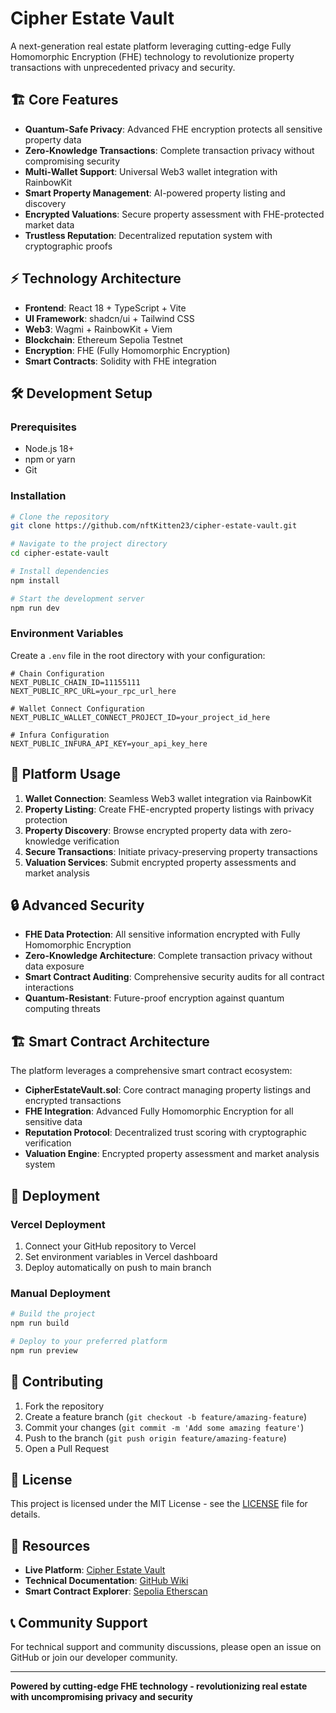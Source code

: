 # Cipher Estate Vault

A next-generation real estate platform leveraging cutting-edge Fully Homomorphic Encryption (FHE) technology to revolutionize property transactions with unprecedented privacy and security.

## 🏗️ Core Features

- **Quantum-Safe Privacy**: Advanced FHE encryption protects all sensitive property data
- **Zero-Knowledge Transactions**: Complete transaction privacy without compromising security
- **Multi-Wallet Support**: Universal Web3 wallet integration with RainbowKit
- **Smart Property Management**: AI-powered property listing and discovery
- **Encrypted Valuations**: Secure property assessment with FHE-protected market data
- **Trustless Reputation**: Decentralized reputation system with cryptographic proofs

## ⚡ Technology Architecture

- **Frontend**: React 18 + TypeScript + Vite
- **UI Framework**: shadcn/ui + Tailwind CSS
- **Web3**: Wagmi + RainbowKit + Viem
- **Blockchain**: Ethereum Sepolia Testnet
- **Encryption**: FHE (Fully Homomorphic Encryption)
- **Smart Contracts**: Solidity with FHE integration

## 🛠️ Development Setup

### Prerequisites

- Node.js 18+ 
- npm or yarn
- Git

### Installation

```bash
# Clone the repository
git clone https://github.com/nftKitten23/cipher-estate-vault.git

# Navigate to the project directory
cd cipher-estate-vault

# Install dependencies
npm install

# Start the development server
npm run dev
```

### Environment Variables

Create a `.env` file in the root directory with your configuration:

```env
# Chain Configuration
NEXT_PUBLIC_CHAIN_ID=11155111
NEXT_PUBLIC_RPC_URL=your_rpc_url_here

# Wallet Connect Configuration
NEXT_PUBLIC_WALLET_CONNECT_PROJECT_ID=your_project_id_here

# Infura Configuration
NEXT_PUBLIC_INFURA_API_KEY=your_api_key_here
```

## 📱 Platform Usage

1. **Wallet Connection**: Seamless Web3 wallet integration via RainbowKit
2. **Property Listing**: Create FHE-encrypted property listings with privacy protection
3. **Property Discovery**: Browse encrypted property data with zero-knowledge verification
4. **Secure Transactions**: Initiate privacy-preserving property transactions
5. **Valuation Services**: Submit encrypted property assessments and market analysis

## 🔒 Advanced Security

- **FHE Data Protection**: All sensitive information encrypted with Fully Homomorphic Encryption
- **Zero-Knowledge Architecture**: Complete transaction privacy without data exposure
- **Smart Contract Auditing**: Comprehensive security audits for all contract interactions
- **Quantum-Resistant**: Future-proof encryption against quantum computing threats

## 🏗️ Smart Contract Architecture

The platform leverages a comprehensive smart contract ecosystem:

- **CipherEstateVault.sol**: Core contract managing property listings and encrypted transactions
- **FHE Integration**: Advanced Fully Homomorphic Encryption for all sensitive data
- **Reputation Protocol**: Decentralized trust scoring with cryptographic verification
- **Valuation Engine**: Encrypted property assessment and market analysis system

## 🚀 Deployment

### Vercel Deployment

1. Connect your GitHub repository to Vercel
2. Set environment variables in Vercel dashboard
3. Deploy automatically on push to main branch

### Manual Deployment

```bash
# Build the project
npm run build

# Deploy to your preferred platform
npm run preview
```

## 🤝 Contributing

1. Fork the repository
2. Create a feature branch (`git checkout -b feature/amazing-feature`)
3. Commit your changes (`git commit -m 'Add some amazing feature'`)
4. Push to the branch (`git push origin feature/amazing-feature`)
5. Open a Pull Request

## 📄 License

This project is licensed under the MIT License - see the [LICENSE](LICENSE) file for details.

## 🔗 Resources

- **Live Platform**: [Cipher Estate Vault](https://cipher-estate-vault.vercel.app)
- **Technical Documentation**: [GitHub Wiki](https://github.com/nftKitten23/cipher-estate-vault/wiki)
- **Smart Contract Explorer**: [Sepolia Etherscan](https://sepolia.etherscan.io/)

## 📞 Community Support

For technical support and community discussions, please open an issue on GitHub or join our developer community.

---

**Powered by cutting-edge FHE technology - revolutionizing real estate with uncompromising privacy and security**
